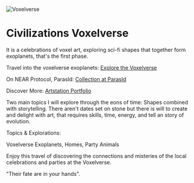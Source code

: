 ![Voxelverse](/images/blog/The_Gathering_V1.png)

# Civilizations Voxelverse

It is a celebrations of voxel art, exploring sci-fi shapes that together form exoplanets, that's the first phase.

Travel into the voxelverse exoplanets:
[Explore the Voxelverse](https://pulsarforge.io/civilizations-voxelverse-nfts)

On NEAR Protocol, ParasId:
[Collection at ParasId](https://paras.id/es/collection/voxelverse-exoplanets-by-pulsarforgenear)

Discover More:
[Artstation Portfolio](https://www.artstation.com/pulsarforge)

Two main topics I will explore through the eons of time:
Shapes combined with storytelling.
There aren't dates set on stone but there is will to create and delight with art, that requires skills, time, energy, and tell an story of evolution.

Topics & Explorations:

Voxelverse Exoplanets, Homes, Party Animals

Enjoy this travel of discovering the connections and misteries of the local celebrations and parties at the Voxelverse.


"Their fate are in your hands".
